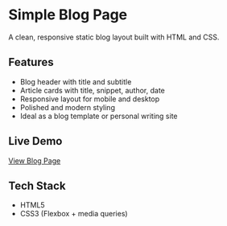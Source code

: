 # Simple Blog Page 

A clean, responsive static blog layout built with HTML and CSS.

## Features

- Blog header with title and subtitle
- Article cards with title, snippet, author, date
- Responsive layout for mobile and desktop
- Polished and modern styling
- Ideal as a blog template or personal writing site

## Live Demo

[View Blog Page](https://ivan-grozni-2.github.io/blog-page/)

## Tech Stack

- HTML5
- CSS3 (Flexbox + media queries)